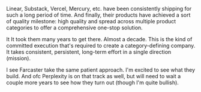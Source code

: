 Linear, Substack, Vercel, Mercury, etc. have been consistently shipping for such a long period of time. And finally, their products have achieved a sort of quality milestone: high quality and spread across multiple product categories to offer a comprehensive one-stop solution.

It It took them many years to get there. Almost a decade. This is the kind of committed execution that's required to create a category-defining company. It takes consistent, persistent, long-term effort in a single direction (mission).

I see Farcaster take the same patient approach. I'm excited to see what they build. And ofc Perplexity is on that track as well, but will need to wait a couple more years to see how they turn out (though I'm quite bullish).